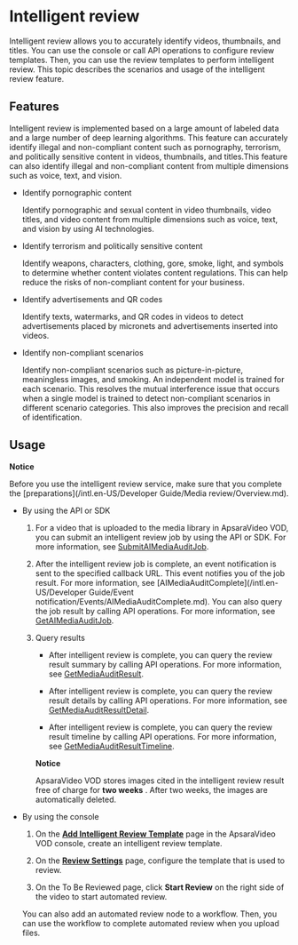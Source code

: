Intelligent review 
=======================================

Intelligent review allows you to accurately identify videos, thumbnails, and titles. You can use the console or call API operations to configure review templates. Then, you can use the review templates to perform intelligent review. This topic describes the scenarios and usage of the intelligent review feature.

Features 
-----------------------------

Intelligent review is implemented based on a large amount of labeled data and a large number of deep learning algorithms. This feature can accurately identify illegal and non-compliant content such as pornography, terrorism, and politically sensitive content in videos, thumbnails, and titles.This feature can also identify illegal and non-compliant content from multiple dimensions such as voice, text, and vision.

* Identify pornographic content

  Identify pornographic and sexual content in video thumbnails, video titles, and video content from multiple dimensions such as voice, text, and vision by using AI technologies.
  

* Identify terrorism and politically sensitive content

  Identify weapons, characters, clothing, gore, smoke, light, and symbols to determine whether content violates content regulations. This can help reduce the risks of non-compliant content for your business.
  

* Identify advertisements and QR codes

  Identify texts, watermarks, and QR codes in videos to detect advertisements placed by micronets and advertisements inserted into videos.
  

* Identify non-compliant scenarios

  Identify non-compliant scenarios such as picture-in-picture, meaningless images, and smoking. An independent model is trained for each scenario. This resolves the mutual interference issue that occurs when a single model is trained to detect non-compliant scenarios in different scenario categories. This also improves the precision and recall of identification.
  




Usage 
--------------------------

**Notice**

Before you use the intelligent review service, make sure that you complete the [preparations](/intl.en-US/Developer Guide/Media review/Overview.md).

* By using the API or SDK

  1. For a video that is uploaded to the media library in ApsaraVideo VOD, you can submit an intelligent review job by using the API or SDK. For more information, see [SubmitAIMediaAuditJob]().

     
  
  2. After the intelligent review job is complete, an event notification is sent to the specified callback URL. This event notifies you of the job result. For more information, see [AIMediaAuditComplete](/intl.en-US/Developer Guide/Event notification/Events/AIMediaAuditComplete.md). You can also query the job result by calling API operations. For more information, see [GetAIMediaAuditJob]().

     
  
  3. Query results

     * After intelligent review is complete, you can query the review result summary by calling API operations. For more information, see [GetMediaAuditResult]().

       
     
     * After intelligent review is complete, you can query the review result details by calling API operations. For more information, see [GetMediaAuditResultDetail]().

       
     
     * After intelligent review is complete, you can query the review result timeline by calling API operations. For more information, see [GetMediaAuditResultTimeline]().

       
     

     
     **Notice**

     ApsaraVideo VOD stores images cited in the intelligent review result free of charge for **two weeks** . After two weeks, the images are automatically deleted.
     
  

  




<!-- -->

* By using the console

  1. On the **[Add Intelligent Review Template](https://vod.console.aliyun.com/settings/transcode/add#/check/setting/template/add)** page in the ApsaraVideo VOD console, create an intelligent review template.

     
  
  2. On the **[Review Settings](https://vod.console.aliyun.com/settings/transcode/add#/check/setting)** page, configure the template that is used to review.

     
  
  3. On the To Be Reviewed page, click **Start Review** on the right side of the video to start automated review.

     
  

  

  You can also add an automated review node to a workflow. Then, you can use the workflow to complete automated review when you upload files.
  



